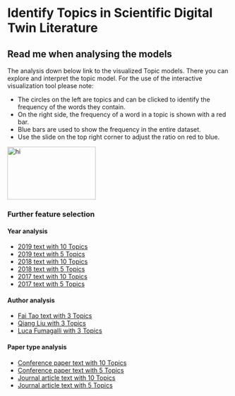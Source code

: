 # Identify Topics in Scientific Digital Twin Literature


## Read me when analysing the models

The analysis down below link to the visualized Topic models. There you can explore and interpret the topic model. For the use of the interactive visualization tool please note:
- The circles on the left are topics and can be clicked to identify the frequency of the words they contain. 
- On the right side, the frequency of a word in a topic is shown with a red bar. 
- Blue bars are used to show the frequency in the entire dataset.
- Use the slide on the top right corner to adjust the ratio on red to blue.


<img src="https://jappes0815.github.io/ML4B/LDAvis_picture.png" alt="hi" class="inline" width="200" height="120"/>

### Further feature selection

#### Year analysis
- [2019 text with 10 Topics](https://jappes0815.github.io/ML4B/text_2019.html)
- [2019 text with 5 Topics](https://jappes0815.github.io/ML4B/text_2019_5.html)
- [2018 text with 10 Topics](https://jappes0815.github.io/ML4B/text_2018.html)
- [2018 text with 5 Topics](https://jappes0815.github.io/ML4B/text_2018_5.html)
- [2017 text with 10 Topics](https://jappes0815.github.io/ML4B/text_2017.html)
- [2017 text with 5 Topics](https://jappes0815.github.io/ML4B/text_2017_5.html)

#### Author analysis
- [Fai Tao text with 3 Topics](https://jappes0815.github.io/ML4B/text_Fei_Tao.html)
- [Qiang Liu with 3 Topics](https://jappes0815.github.io/ML4B/text_Qiang_Liu.html)
- [Luca Fumagalli with 3 Topics](https://jappes0815.github.io/ML4B/text_Luca_Fumagalli.html )

#### Paper type analysis
- [Conference paper text with 10 Topics](https://jappes0815.github.io/ML4B/text_conferencePaper.html)
- [Conference paper text with 5 Topics](https://jappes0815.github.io/ML4B/text_conferencePaper_5.html)
- [Journal article text with 10 Topics](https://jappes0815.github.io/ML4B/text_journalArticle.html)
- [Journal article text with 5 Topics](https://jappes0815.github.io/ML4B/text_journalArticle_5.html)


